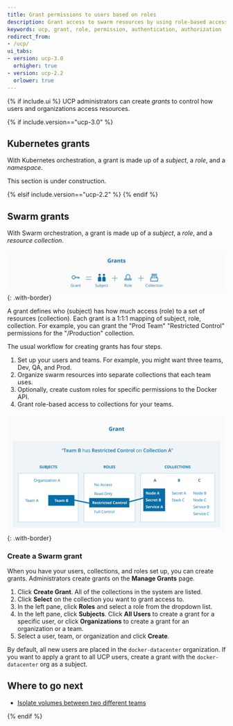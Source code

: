 ```yaml
---
title: Grant permissions to users based on roles
description: Grant access to swarm resources by using role-based access control.
keywords: ucp, grant, role, permission, authentication, authorization
redirect_from:
- /ucp/
ui_tabs:
- version: ucp-3.0
  orhigher: true
- version: ucp-2.2
  orlower: true
---
```


{% if include.ui %}
UCP administrators can create *grants* to control how users and organizations
access resources.

{% if include.version=="ucp-3.0" %}
## Kubernetes grants
With Kubernetes orchestration, a grant is made up of a *subject*, a *role*, and a
*namespace*.

This section is under construction.

{% elsif include.version=="ucp-2.2" %}
{% endif %}

## Swarm grants
With Swarm orchestration, a grant is made up of a *subject*, a *role*, and a
*resource collection*.

![](../images/ucp-grant-model-0.svg){: .with-border}

A grant defines who (subject) has how much access (role) to a set of resources
(collection). Each grant is a 1:1:1 mapping of subject, role, collection. For
example, you can grant the "Prod Team" "Restricted Control" permissions for the
"/Production" collection.

The usual workflow for creating grants has four steps.

1.  Set up your users and teams. For example, you might want three teams,
    Dev, QA, and Prod.
2.  Organize swarm resources into separate collections that each team uses.
3.  Optionally, create custom roles for specific permissions to the Docker API.
4.  Grant role-based access to collections for your teams.

![](../images/ucp-grant-model.svg){: .with-border}

### Create a Swarm grant

When you have your users, collections, and roles set up, you can create grants.
Administrators create grants on the **Manage Grants** page.

1.  Click **Create Grant**. All of the collections in the system are listed.
2.  Click **Select** on the collection you want to grant access to.
3.  In the left pane, click **Roles** and select a role from the dropdown list.
4.  In the left pane, click **Subjects**. Click **All Users** to create a grant
    for a specific user, or click **Organizations** to create a grant for an
    organization or a team.
5.  Select a user, team, or organization and click **Create**.

By default, all new users are placed in the `docker-datacenter` organization. If
you want to apply a grant to all UCP users, create a grant with the
`docker-datacenter` org as a subject.

## Where to go next

- [Isolate volumes between two different teams](isolate-volumes-between-teams.md)

{% endif %}
